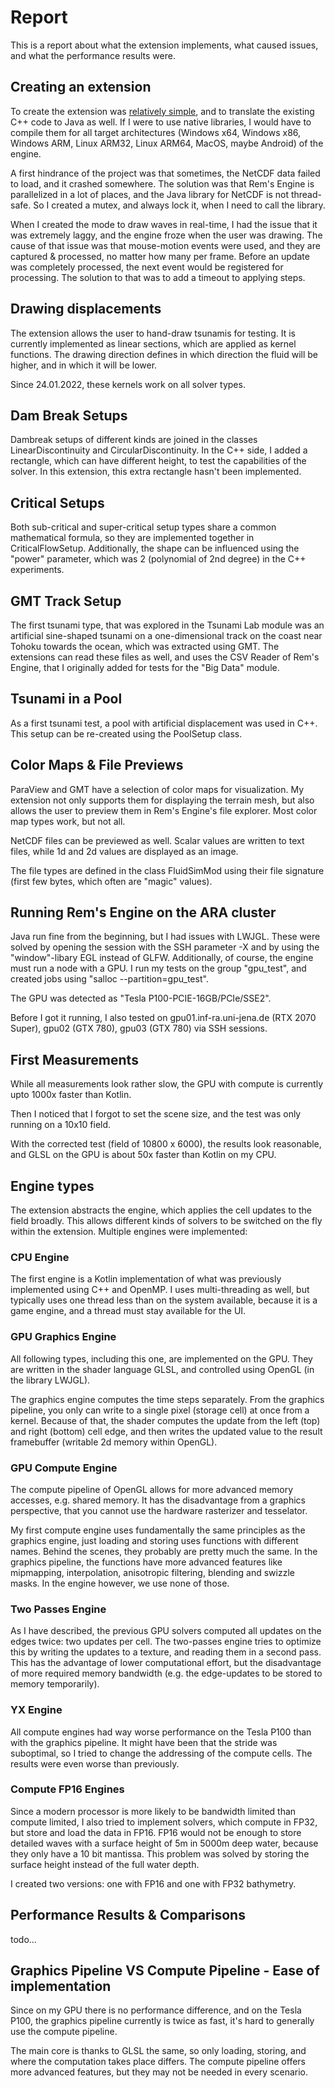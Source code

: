 # Report

This is a report about what the extension implements, what caused issues, and what the performance results were.

## Creating an extension

To create the extension was [relatively simple](https://github.com/AntonioNoack/RemsStudio/wiki/Creating-Custom-Extensions), and to translate the existing C++ code to Java as well.
If I were to use native libraries, I would have to compile them for all target architectures (Windows x64, Windows x86, Windows ARM, Linux ARM32, Linux ARM64, MacOS, maybe Android) of the engine.

A first hindrance of the project was that sometimes, the NetCDF data failed to load, and it crashed somewhere.
The solution was that Rem's Engine is parallelized in a lot of places, and the Java library for NetCDF is not thread-safe.
So I created a mutex, and always lock it, when I need to call the library.

When I created the mode to draw waves in real-time, I had the issue that it was extremely laggy, and the engine froze when the user was drawing.
The cause of that issue was that mouse-motion events were used, and they are captured & processed, no matter how many per frame.
Before an update was completely processed, the next event would be registered for processing.
The solution to that was to add a timeout to applying steps.


## Drawing displacements

The extension allows the user to hand-draw tsunamis for testing. It is currently implemented as linear sections,
which are applied as kernel functions. The drawing direction defines in which direction the fluid will be higher, and in
which it will be lower.

Since 24.01.2022, these kernels work on all solver types.


## Dam Break Setups

Dambreak setups of different kinds are joined in the classes LinearDiscontinuity and CircularDiscontinuity.
In the C++ side, I added a rectangle, which can have different height, to test the capabilities of the solver.
In this extension, this extra rectangle hasn't been implemented.


## Critical Setups

Both sub-critical and super-critical setup types share a common mathematical formula, so they are implemented together in
CriticalFlowSetup. Additionally, the shape can be influenced using the "power" parameter, which was 2 (polynomial of 2nd degree) in
the C++ experiments.


## GMT Track Setup

The first tsunami type, that was explored in the Tsunami Lab module was an artificial sine-shaped tsunami on a one-dimensional track on
the coast near Tohoku towards the ocean, which was extracted using GMT.
The extensions can read these files as well, and uses the CSV Reader of Rem's Engine, that I originally added for tests for the "Big Data" module.


## Tsunami in a Pool

As a first tsunami test, a pool with artificial displacement was used in C++. This setup can be re-created using the PoolSetup class.


## Color Maps & File Previews

ParaView and GMT have a selection of color maps for visualization. My extension not only supports them for displaying the terrain mesh,
but also allows the user to preview them in Rem's Engine's file explorer. Most color map types work, but not all.

NetCDF files can be previewed as well. Scalar values are written to text files, while 1d and 2d values are displayed as an image.

The file types are defined in the class FluidSimMod using their file signature (first few bytes, which often are "magic" values).

## Running Rem's Engine on the ARA cluster

Java run fine from the beginning, but I had issues with LWJGL.
These were solved by opening the session with the SSH parameter -X and by using the "window"-libary EGL instead of GLFW.
Additionally, of course, the engine must run a node with a GPU. I run my tests on the group "gpu_test", and created jobs using "salloc --partition=gpu_test".

The GPU was detected as "Tesla P100-PCIE-16GB/PCIe/SSE2".

Before I got it running, I also tested on gpu01.inf-ra.uni-jena.de (RTX 2070 Super), gpu02 (GTX 780), gpu03 (GTX 780) via SSH sessions.

## First Measurements

While all measurements look rather slow, the GPU with compute is currently upto 1000x faster than Kotlin.

Then I noticed that I forgot to set the scene size, and the test was only running on a 10x10 field.

With the corrected test (field of 10800 x 6000), the results look reasonable, and GLSL on the GPU is about 50x faster than Kotlin on my CPU.

## Engine types

The extension abstracts the engine, which applies the cell updates to the field broadly. This allows different kinds of solvers to be switched on the fly within the extension.
Multiple engines were implemented:

### CPU Engine

The first engine is a Kotlin implementation of what was previously implemented using C++ and OpenMP. I uses multi-threading as well,
but typically uses one thread less than on the system available, because it is a game engine, and a thread must stay available for
the UI.

### GPU Graphics Engine

All following types, including this one, are implemented on the GPU. They are written in the shader language GLSL, and controlled using
OpenGL (in the library LWJGL).

The graphics engine computes the time steps separately. From the graphics pipeline, you only can write to a single pixel (storage cell) at once from a kernel.
Because of that, the shader computes the update from the left (top) and right (bottom) cell edge, and then writes the updated value to the result framebuffer (writable 2d memory within OpenGL).

### GPU Compute Engine

The compute pipeline of OpenGL allows for more advanced memory accesses, e.g. shared memory. It has the disadvantage from a graphics perspective, that you cannot use the hardware rasterizer and tesselator.

My first compute engine uses fundamentally the same principles as the graphics engine, just loading and storing uses functions with different names.
Behind the scenes, they probably are pretty much the same. In the graphics pipeline, the functions have more advanced features like mipmapping, interpolation, anisotropic filtering, blending and swizzle masks.
In the engine however, we use none of those.

### Two Passes Engine

As I have described, the previous GPU solvers computed all updates on the edges twice: two updates per cell.
The two-passes engine tries to optimize this by writing the updates to a texture, and reading them in a second pass.
This has the advantage of lower computational effort, but the disadvantage of more required memory bandwidth (e.g. the edge-updates to be stored to memory temporarily).

### YX Engine

All compute engines had way worse performance on the Tesla P100 than with the graphics pipeline. It might have been that the stride was suboptimal, so
I tried to change the addressing of the compute cells. The results were even worse than previously.

### Compute FP16 Engines

Since a modern processor is more likely to be bandwidth limited than compute limited, I also tried to implement solvers, which compute
in FP32, but store and load the data in FP16.
FP16 would not be enough to store detailed waves with a surface height of 5m in 5000m deep water, because they only have a 10 bit mantissa.
This problem was solved by storing the surface height instead of the full water depth.

I created two versions: one with FP16 and one with FP32 bathymetry.

## Performance Results & Comparisons

todo...

## Graphics Pipeline VS Compute Pipeline - Ease of implementation

Since on my GPU there is no performance difference, and on the Tesla P100, the graphics pipeline currently is twice as fast, 
it's hard to generally use the compute pipeline.

The main core is thanks to GLSL the same, so only loading, storing, and where the computation takes place differs.
The compute pipeline offers more advanced features, but they may not be needed in every scenario.
